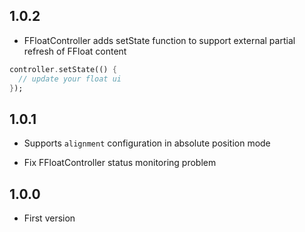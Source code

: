 ## 1.0.2

- FFloatController adds setState function to support external partial refresh of FFloat content

```dart
controller.setState(() {
  // update your float ui
});
```

## 1.0.1

- Supports `alignment` configuration in absolute position mode

- Fix FFloatController status monitoring problem

## 1.0.0

- First version
